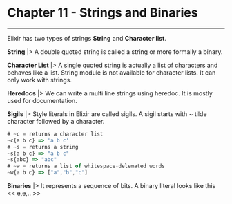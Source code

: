 # Chapter 11 - Strings and Binaries
------

Elixir has two types of strings **String** and **Character list**. 

**String** |> A double quoted string is called a string or more formally a binary.

**Character List** |> A single quoted string is actually a list of characters and behaves like a list. String module is not available for character lists. It can only work with strings.

**Heredocs** |> We can write a multi line strings using heredoc. It is mostly used for documentation.

**Sigils** |> Style literals in Elixir are called sigils. A sigil starts with ~ tilde character followed by a character.
```javascript
# ~c = returns a character list
~c{a b c} => 'a b c'
# ~s = returns a string
~s{a b c} => "a b c"
~s{abc} => "abc"
# ~w = returns a list of whitespace-delemated words
~w{a b c} => ["a","b","c"]
```

**Binaries** |> It represents a sequence of bits. A binary literal looks like this << e,e,.. >> 

